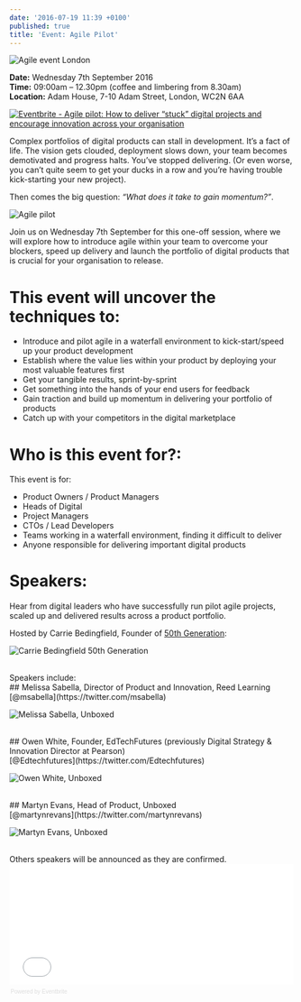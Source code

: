 ```yaml
---
date: '2016-07-19 11:39 +0100'
published: true
title: 'Event: Agile Pilot'
---
```

![Agile event London](http://i1291.photobucket.com/albums/b548/grammccram/Piloting%20Agile%20Banner%20Image_zpslww2sruy.jpg)

<b>Date:</b> Wednesday 7th September 2016<br/>
<b>Time:</b> 09:00am – 12.30pm (coffee and limbering from 8.30am)<br/>
<b>Location:</b> Adam House, 7-10 Adam Street, London, WC2N 6AA<br/>

<a href="http://www.eventbrite.co.uk/e/agile-pilot-how-to-deliver-stuck-digital-projects-and-encourage-innovation-across-your-organisation-tickets-26517584810?ref=ebtnebregn" target="_blank"><img src="https://www.eventbrite.co.uk/custombutton?eid=26517584810" alt="Eventbrite - Agile pilot: How to deliver “stuck” digital projects and encourage innovation across your organisation" /></a>

Complex portfolios of digital products can stall in development. It’s a fact of life. The vision gets clouded, deployment slows down, your team becomes demotivated and progress halts. You’ve stopped delivering. (Or even worse, you can’t quite seem to get your ducks in a row and you’re having trouble kick-starting your new project).<br/>

Then comes the big question: <i>“What does it take to gain momentum?”</i>.<br/>

![Agile pilot](http://i1291.photobucket.com/albums/b548/grammccram/Screen%20Shot%202016-07-14%20at%2016.38.07_zpscsryu3k5.png)

Join us on Wednesday 7th September for this one-off session, where we will explore how to introduce agile within your team to overcome your blockers, speed up delivery and launch the portfolio of digital products that is crucial for your organisation to release.<br/>

# This event will uncover the techniques to:<br/>

- Introduce and pilot agile in a waterfall environment to kick-start/speed up your product development
- Establish where the value lies within your product by deploying your most valuable features first
- Get your tangible results, sprint-by-sprint
- Get something into the hands of your end users for feedback
- Gain traction and build up momentum in delivering your portfolio of products
- Catch up with your competitors in the digital marketplace


# Who is this event for?:<br/>

This event is for:<br/>

- Product Owners / Product Managers
- Heads of Digital
- Project Managers
- CTOs / Lead Developers
- Teams working in a waterfall environment, finding it difficult to deliver
- Anyone responsible for delivering important digital products


# Speakers:<br/>

Hear from digital leaders who have successfully run pilot agile projects, scaled up and delivered results across a product portfolio.<br/>

Hosted by Carrie Bedingfield, Founder of [50th Generation](http://www.50thgeneration.org/):

![Carrie Bedingfield 50th Generation](http://i1291.photobucket.com/albums/b548/grammccram/Screen%20Shot%202016-08-04%20at%2010.35.35_zpszxxcspuj.png)

<br/>
Speakers include:

<br/>
## Melissa Sabella, Director of Product and Innovation, Reed Learning<br/>
[@msabella](https://twitter.com/msabella)<br/>

![Melissa Sabella, Unboxed](http://i1291.photobucket.com/albums/b548/grammccram/Screen%20Shot%202016-07-21%20at%2017.39.24_zpssonvua1m.png)


<br/>
## Owen White, Founder, EdTechFutures (previously Digital Strategy & Innovation Director at Pearson)<br/>
[@Edtechfutures](https://twitter.com/Edtechfutures)<br/>

![Owen White, Unboxed](http://i1291.photobucket.com/albums/b548/grammccram/owen%20white_zpsfeyhxkuj.png)


<br/>
## Martyn Evans, Head of Product, Unboxed<br/>
[@martynrevans](https://twitter.com/martynrevans)<br/>

![Martyn Evans, Unboxed](http://i1291.photobucket.com/albums/b548/grammccram/Screen%20Shot%202016-07-21%20at%2017.39.16_zpsuwkh80pt.png)


<br/>
Others speakers will be announced as they are confirmed.<br/>


<div style="width:100%; text-align:left;" ><iframe  src="//eventbrite.co.uk/tickets-external?eid=26517584810&ref=etckt" frameborder="0" height="214" width="100%" vspace="0" hspace="0" marginheight="5" marginwidth="5" scrolling="auto" allowtransparency="true"></iframe><div style="font-family:Helvetica, Arial; font-size:10px; padding:5px 0 5px; margin:2px; width:100%; text-align:left;" ><a class="powered-by-eb" style="color: #dddddd; text-decoration: none;" target="_blank" href="http://www.eventbrite.co.uk/r/etckt">Powered by Eventbrite</a></div></div>
